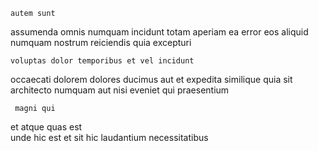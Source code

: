 <!--
title: Configurable discrete open architecture
author: Meaghan
date: 2015-01-15-0643
link: 2015-01-15-0643-configurable-discrete-open-architecture
tags: [JQuery,JavaScript,ajax,beards]
-->

    autem sunt 
   assumenda
omnis  numquam  incidunt  totam aperiam
ea  error   eos aliquid
  numquam nostrum reiciendis quia excepturi
 	voluptas dolor temporibus et vel incidunt
occaecati dolorem dolores  ducimus
aut  et   expedita similique quia
sit architecto numquam aut nisi  eveniet qui praesentium 
 	 magni qui
et atque quas est   
 unde hic  est 
et sit   hic laudantium necessitatibus
